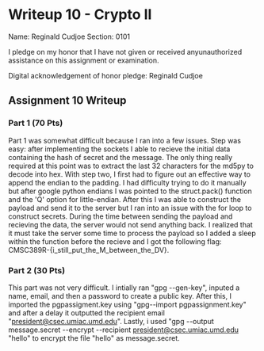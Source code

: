 Writeup 10 - Crypto II
=====

Name: Reginald Cudjoe
Section: 0101

I pledge on my honor that I have not given or received anyunauthorized assistance on this assignment or examination.

Digital acknowledgement of honor pledge: Reginald Cudjoe

## Assignment 10 Writeup

### Part 1 (70 Pts)

Part 1 was somewhat difficult because I ran into a few issues. Step was easy: after implementing the sockets I able to recieve the initial data containing the hash of secret and the message. The only thing really required at this point was to extract the last 32 characters for the md5py to decode into hex. With step two, I first had to figure out an effective way to append the endian to the padding. I had difficulty trying to do it manually but after google python endians I was pointed to the struct.pack() function and the 'Q' option for little-endian. After this I was able to construct the payload and send it to the server but I ran into an issue with the for loop to construct secrets. During the time between sending the payload and recieving the data, the server would not send anything back. I realized that it must take the server some time to process the payload so I added a sleep within the function before the recieve and I got the following flag: CMSC389R-{i_still_put_the_M_between_the_DV}.


### Part 2 (30 Pts)
This part was not very difficult. I intially ran "gpg --gen-key", inputed a name, email, and then a password to create a public key. After this, I imported the pgpassigment.key using "gpg--import pgpassignment.key" and after a delay it outputted the recipient email "president@csec.umiac.umd.edu". Lastly, i used "gpg --output message.secret --encrypt --recipient president@csec.umiac.umd.edu "hello" to encrypt the file "hello" as message.secret. 
